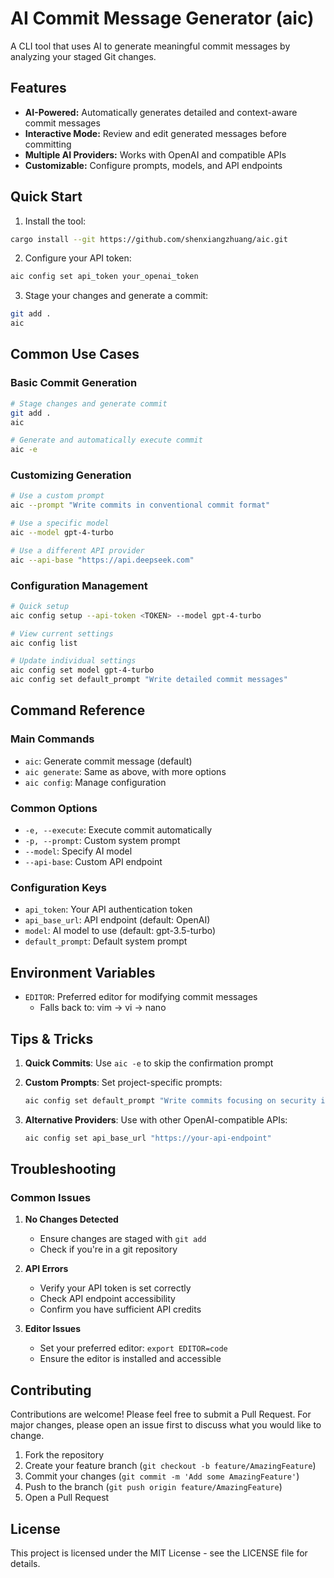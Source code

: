 # AI Commit Message Generator (aic)

A CLI tool that uses AI to generate meaningful commit messages by analyzing your staged Git changes.

## Features

- **AI-Powered:** Automatically generates detailed and context-aware commit messages
- **Interactive Mode:** Review and edit generated messages before committing
- **Multiple AI Providers:** Works with OpenAI and compatible APIs
- **Customizable:** Configure prompts, models, and API endpoints

## Quick Start

1. Install the tool:

```bash
cargo install --git https://github.com/shenxiangzhuang/aic.git
```

2. Configure your API token:

```bash
aic config set api_token your_openai_token
```

3. Stage your changes and generate a commit:

```bash
git add .
aic
```

## Common Use Cases

### Basic Commit Generation

```bash
# Stage changes and generate commit
git add .
aic

# Generate and automatically execute commit
aic -e
```

### Customizing Generation

```bash
# Use a custom prompt
aic --prompt "Write commits in conventional commit format"

# Use a specific model
aic --model gpt-4-turbo

# Use a different API provider
aic --api-base "https://api.deepseek.com"
```

### Configuration Management

```bash
# Quick setup
aic config setup --api-token <TOKEN> --model gpt-4-turbo

# View current settings
aic config list

# Update individual settings
aic config set model gpt-4-turbo
aic config set default_prompt "Write detailed commit messages"
```

## Command Reference

### Main Commands

- `aic`: Generate commit message (default)
- `aic generate`: Same as above, with more options
- `aic config`: Manage configuration

### Common Options

- `-e, --execute`: Execute commit automatically
- `-p, --prompt`: Custom system prompt
- `--model`: Specify AI model
- `--api-base`: Custom API endpoint

### Configuration Keys

- `api_token`: Your API authentication token
- `api_base_url`: API endpoint (default: OpenAI)
- `model`: AI model to use (default: gpt-3.5-turbo)
- `default_prompt`: Default system prompt

## Environment Variables

- `EDITOR`: Preferred editor for modifying commit messages
  - Falls back to: vim → vi → nano

## Tips & Tricks

1. **Quick Commits**: Use `aic -e` to skip the confirmation prompt

2. **Custom Prompts**: Set project-specific prompts:
   ```bash
   aic config set default_prompt "Write commits focusing on security implications"
   ```

3. **Alternative Providers**: Use with other OpenAI-compatible APIs:
   ```bash
   aic config set api_base_url "https://your-api-endpoint"
   ```

## Troubleshooting

### Common Issues

1. **No Changes Detected**
   - Ensure changes are staged with `git add`
   - Check if you're in a git repository

2. **API Errors**
   - Verify your API token is set correctly
   - Check API endpoint accessibility
   - Confirm you have sufficient API credits

3. **Editor Issues**
   - Set your preferred editor: `export EDITOR=code`
   - Ensure the editor is installed and accessible

## Contributing

Contributions are welcome! Please feel free to submit a Pull Request. For major changes, please open an issue first to discuss what you would like to change.

1. Fork the repository
2. Create your feature branch (`git checkout -b feature/AmazingFeature`)
3. Commit your changes (`git commit -m 'Add some AmazingFeature'`)
4. Push to the branch (`git push origin feature/AmazingFeature`)
5. Open a Pull Request

## License

This project is licensed under the MIT License - see the LICENSE file for details.
